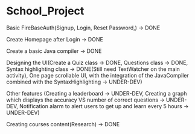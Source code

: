 # School_Project

Basic FireBaseAuth(Signup, Login, Reset Password,) -> DONE

Create Homepage after Login -> DONE

Create a basic Java compiler -> DONE

Designing the UI(Create a Quiz class -> DONE, Questions class -> DONE, Syntax highlighting class -> DONE(Still need TextWatcher on the main activity), One page scrollable UI, with the integration of the JavaCompiler combined with the SyntaxHighlighting -> UNDER-DEV)

Other features (Creating a leaderboard -> UNDER-DEV, Creating a graph which displays the accuracy VS number of correct questions -> UNDER-DEV, Notification alarm to alert users to get up and learn every 5 hours -> UNDER-DEV)

Creating courses content(Research) -> DONE





